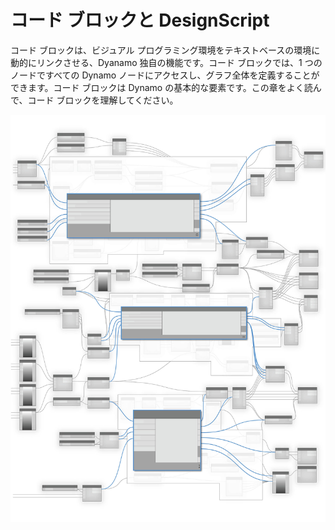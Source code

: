# コード ブロックと DesignScript

コード ブロックは、ビジュアル プログラミング環境をテキストベースの環境に動的にリンクさせる、Dyanamo 独自の機能です。コード ブロックでは、1 つのノードですべての Dynamo ノードにアクセスし、グラフ全体を定義することができます。コード ブロックは Dynamo の基本的な要素です。この章をよく読んで、コード ブロックを理解してください。

![](<../images/8-1/Code Blocks-01.jpg>)

